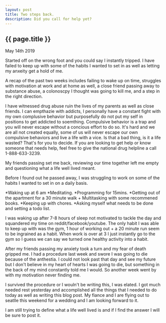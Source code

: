 ```yaml
---
layout: post
title: Two steps back.
description: Did you call for help yet?
---
```


{{ page.title }}
----------------

<p class="meta">May 14th 2019</p>

Started off on the wrong foot and you could say I instantly tripped. I have failed to keep up with some of the habits I wanted to set in as well as letting my anxeity get a hold of me.

A recap of the past two weeks includes failing to wake up on time, struggles with motivation at work and at home as well, a close friend passing away to substance abuse, a colonoscpy I thought was going to kill me, and a step in
the right direction.

I have witnessed drug abuse ruin the lives of my parents as well as close friends. I can empthazie with addicts, I personally have a constant fight with my own complusive behavior but purposefully do not put my self in positions to get
addicted to soemthing. Compulsive behavior is a trap and you will never escape without a concious effort to do so. It's hard and we are all not created equally, some of us will never escape our own compulsive behaviors and live a life with a 
vice. Is that a bad thing, is it a life wasted? That's for you to decide. If you are looking to get help or know someone that needs help, feel free to give the national drug helpline a call 1-888-633-3239.

My friends passing set me back, reviewing our time together left me empty and questioning what a life well lived meant.

Before I found out he passed away, I was struggling to work on some of the habits I wanted to set in on a daily basis.

*Waking up at 6 am
*Meditating.
*Programming for 15mins.
*Getting out of the apartment for a 30 minute walk + Multitasking with some recommened books.
*Keeping up with chores.
*Asking myself what needs to be done and setting a todo list.

I was waking up after 7-8 hours of sleep not motivated to tackle the day and squandered my time on reddit/facebook/youtube.
The only habit I was able to keep up with was the gym, 1 hour of working out + a 20 minute run seem to be ingrained as a habit. When work is over at 3 I just instantly go to the gym so I guess we can say we turned one healthy activity
into a habit.

After my friends passing my anxiety took a turn and my fear of death gripped me. I had a procedure last week and swore I was going to die because of the anthestia. I could not look past that day and see my future but I don't believe
in my heart of hearts I was going to die, but something in the back of my mind constantly told me I would. So another week went by with my motivation never finding me. 

I survived the procedure or I wouln't be writing this, I was elated. I got much needed rest yesterday and accomplished all the things that I needed to do today as well as writing this blog post.
My fiance and I are flying out to seatlle this weekend for a wedding and I am looking forward to it. 

I am still trying to define what a life well lived is and if I find the answer I will be sure to post it.